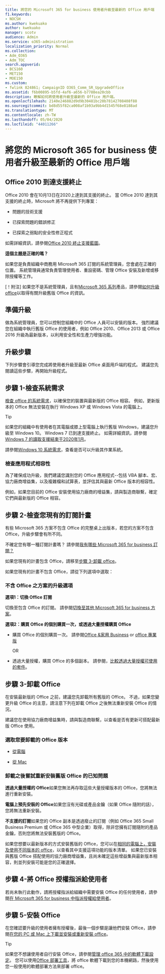 ```yaml
---
title: 將您的 Microsoft 365 for business 使用者升級至最新的 Office 用戶端
f1.keywords:
- NOCSH
ms.author: kwekuako
author: kwekuako
manager: scotv
audience: Admin
ms.service: o365-administration
localization_priority: Normal
ms.collection:
- Adm_O365
- Adm_TOC
search.appverid:
- BCS160
- MET150
- MOE150
ms.custom:
- fwlink 824861; CampaignID O365_Comm_SR_UpgradeOffice
ms.assetid: f6b00895-b5fd-4af6-a656-b7788ea20cbb
description: 瞭解如何將使用者升級至最新的 Office 用戶端。
ms.openlocfilehash: 2140e246882d9d9b30481bc20b78142708408f88
ms.sourcegitcommit: bd8d55f82ca008af1b93a9bb4d1545f68e8188ad
ms.translationtype: MT
ms.contentlocale: zh-TW
ms.lasthandoff: 05/04/2020
ms.locfileid: "44011266"
---
```

# <a name="upgrade-your-microsoft-365-for-business-users-to-the-latest-office-client"></a>將您的 Microsoft 365 for business 使用者升級至最新的 Office 用戶端

## <a name="office-2010-reaches-end-of-support"></a>Office 2010 到達支援終止

Office 2010 會在10月13日在2020上達到其支援的終止。 當 Office 2010 達到其支援的終止時，Microsoft 將不再提供下列專案：

- 問題的技術支援

- 已探索問題的錯誤修正

- 已探索之弱點的安全性修正程式

如需詳細資訊，請參閱[Office 2010 終止支援藍圖](https://docs.microsoft.com/deployoffice/office-2010-end-support-roadmap)。

 **這個主題是正確的嗎？**
  
 如果您是負責組織中商務用 Microsoft 365 訂閱的系統管理員，您會處在正確的位置。 系統管理員通常負責管理使用者、重設密碼、管理 Office 安裝及新增或移除授權等工作。

 [！附注] 如果您不是系統管理員，且有[Microsoft 365 系列](https://support.office.com/article/28cbc8cf-1332-4f04-9123-9b660abb629e.aspx#BKMK_OfficePlans)產品，請參閱[如何升級 office](https://support.office.com/article/ee68f6cf-422f-464a-82ec-385f65391350.aspx)以取得有關升級舊版 Office 的資訊。

## <a name="get-ready-to-upgrade"></a>準備升級

做為系統管理員，您可以控制您組織中的 Office 人員可以安裝的版本。 強烈建議您在組織中執行舊版 Office 的使用者，例如 Office 2010、Office 2013 或 Office 2016 升級為最新版本，以利用安全性和生產力增強功能。

## <a name="upgrade-steps"></a>升級步驟

下列步驟會引導您完成將使用者升級至最新 Office 桌面用戶端的程式。 建議您先閱讀這些步驟，再開始升級程式。
  
## <a name="step-1---check-system-requirements"></a>步驟 1-檢查系統需求

[檢查 office 的系統需求](https://products.office.com/office-system-requirements)，以確保您的裝置與最新版的 Office 相容。 例如，更新版本的 Office 無法安裝在執行 Windows XP 或 Windows Vista 的電腦上。
  
> [!TIP]
> 如果您的組織中有使用者在其電腦或膝上型電腦上執行舊版 Windows，建議您升級至 Windows 10。 Windows 7 已到達支援終止。 如需詳細資訊，請參閱[Windows 7 的讀取支援結束于2020年1月](https://www.microsoft.com/microsoft-365/windows/end-of-windows-7-support?rtc=1)。

請參閱[Windows 10 系統需求](https://www.microsoft.com/windows/windows-10-specifications)，查看是否可以升級其作業系統。

### <a name="check-application-compatibility"></a>檢查應用程式相容性

為了確保成功升級，我們建議您識別您的 Office 應用程式--包括 VBA 腳本、宏、協力廠商增益集，以及複雜檔和試算表，並評估其與最新 Office 版本的相容性。
  
例如，如果您目前的 Office 安裝使用協力廠商的增益集，請與製造商聯繫，確定它們與最新版的 Office 相容。
  
## <a name="step-2---check-your-existing-subscription-plan"></a>步驟 2-檢查您現有的訂閱計畫

有些 Microsoft 365 方案不包含 Office 的完整桌上出版本，若您的方案不包含 Office，升級步驟會有所不同。
  
不確定您有哪一種訂閱計畫嗎？ 請參閱[我有哪些 Microsoft 365 for business 訂閱？](../admin-overview/what-subscription-do-i-have.md)
  
如果您現有的計畫包含 Office，請移至[步驟 3-卸載 office](#step-3---uninstall-office)。
  
如果您現有的計畫不包含 Office，請從下列選項中選取：
  
### <a name="upgrade-options-for-plans-that-dont-include-office"></a>不含 Office 之方案的升級選項

 **選項1：切換 Office 訂閱**

切換至包含 Office 的訂閱。 請參閱[切換至其他 Microsoft 365 for business 方案](../../commerce/subscriptions/switch-to-a-different-plan.md)。

**選項2：購買 Office 的個別購買一次，或透過大量授權購買 Office**

 - 購買 Office 的個別購買一次。 請參閱[Office &amp;家用 Business](https://products.office.com/home-and-business) or [office 專業版](https://products.office.com/professional)

     OR

 - 透過大量授權，購買 Office 的多個副本。 請參閱，[比較透過大量授權可使用的套件](https://products.office.com/business/microsoft-office-volume-licensing-suites-comparison)。

## <a name="step-3---uninstall-office"></a>步驟 3-卸載 Office

在安裝最新版的 Office 之前，建議您先卸載所有舊版的 Office。 不過，如果您變更升級 Office 的主意，請注意下列在卸載 Office 之後無法重新安裝 Office 的情況。
  
建議您在使用協力廠商增益集時，請與製造商聯繫，以查看是否有更新可搭配最新版 Office 使用。

### <a name="select-the-version-of-office-you-want-to-uninstall"></a>選取您要卸載的 Office 版本

- [從電腦](https://support.office.com/article/9dd49b83-264a-477a-8fcc-2fdf5dbf61d8.aspx)

- [從 Mac](https://support.office.com/article/eefa1199-5b58-43af-8a3d-b73dc1a8cae3.aspx)
  
### <a name="known-issues-trying-to-reinstall-older-versions-of-office-after-an-uninstall"></a>卸載之後嘗試重新安裝舊版 Office 的已知問題

 **透過大量授權的 Office**如果您無法再存取這些大量授權版本的 Office，您將無法進行重新安裝。

 **電腦上預先安裝的 Office**如果您沒有光碟或產品金鑰（如果 Office 隨附的話），您將無法重新安裝。

 **不支援的訂閱**如果您的 Office 副本是透過廢止的訂閱（例如 Office 365 Small Business Premium 或 Office 365 中型企業）取得，除非您擁有訂閱隨附的產品金鑰，否則您將無法安裝舊版的 Office。

如果您想要以最新版本的方式安裝舊版的 Office，您可以在[相同的電腦上，安裝及使用不同版本的 office](https://support.office.com/article/6ebb44ce-18a3-43f9-a187-b78c513788bf.aspx)，以查看其中支援這項功能的版本清單。 如果您已安裝與舊版 Office 搭配使用的協力廠商增益集，且尚未確定這些增益集與最新版本相容，則並列安裝可能是您的正確選擇。

## <a name="step-4---assign-office-licenses-to-users"></a>步驟 4-將 Office 授權指派給使用者

若尚未執行此動作，請將授權指派給組織中需要安裝 Office 的任何使用者，請參閱[在 Microsoft 365 for business 中指派授權給使用者](../manage/assign-licenses-to-users.md)。
  
## <a name="step-5---install-office"></a>步驟 5-安裝 Office

在您確認要升級的使用者擁有授權後，最後一個步驟是讓他們安裝 Office，請參閱[在您的 PC 或 Mac 上下載並安裝或重新安裝 office](https://support.office.com/article/4414eaaf-0478-48be-9c42-23adc4716658.aspx)。
  
> [!TIP]
> 如果您不想讓使用者自行安裝 Office，請參閱[管理 office 365 中的軟體下載設定](https://docs.microsoft.com/DeployOffice/manage-software-download-settings-office-365)。 您可以使用[Office 部署工具](https://docs.microsoft.com/DeployOffice/overview-office-deployment-tool)，將 office 軟體下載到您的本機網路，然後使用您一般使用的軟體部署方法來部署 office。
